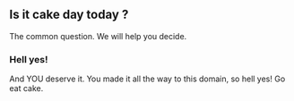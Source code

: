 ## Is it cake day today ?
The common question. We will help you decide.

### Hell yes!

And YOU deserve it. You made it all the way to this domain, so hell yes! Go eat cake.
